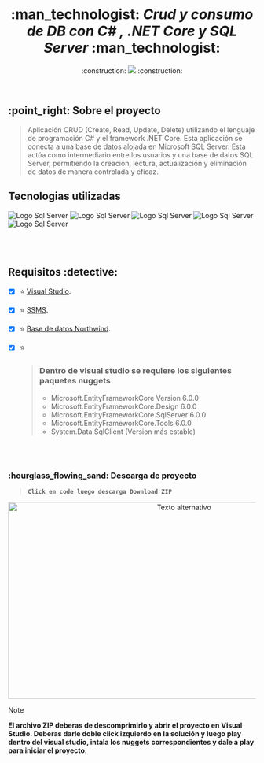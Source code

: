  <h1 align="center"> :man_technologist: <em> Crud y consumo de DB con C# , .NET Core y SQL Server</em> :man_technologist: </h1> 


   <p align="center">
   :construction:
   <img src="https://img.shields.io/badge/STATUS-EN%20DESAROLLO-green">
   :construction:
   </p>
<br>

  <h2> :point_right: Sobre el proyecto</h2> 
  

>Aplicación CRUD (Create, Read, Update, Delete) utilizando el lenguaje de programación C# y el framework .NET Core. Esta aplicación se conecta a una base de datos alojada en Microsoft SQL Server. Esta actúa como intermediario entre los usuarios y una base de datos SQL Server, permitiendo la creación, lectura, actualización y eliminación de datos de manera controlada y eficaz.

   <h2>Tecnologias utilizadas</h2>   
   
![Logo Sql Server](https://img.shields.io/badge/Microsoft%20SQL%20Server-CC2927?style=for-the-badge&logo=microsoft%20sql%20server&logoColor=white)
![Logo Sql Server](https://img.shields.io/badge/.NET-512BD4?style=for-the-badge&logo=dotnet&logoColor=white)
![Logo Sql Server](https://img.shields.io/badge/Swagger-85EA2D?style=for-the-badge&logo=Swagger&logoColor=white)
![Logo Sql Server](https://img.shields.io/badge/Visual_Studio-5C2D91?style=for-the-badge&logo=visual%20studio&logoColor=white)
![Logo Sql Server](https://img.shields.io/badge/C%23-239120?style=for-the-badge&logo=c-sharp&logoColor=white)

<br><br>

<h2>Requisitos :detective: </h2>

- [x] :star:	 [Visual Studio](https://visualstudio.microsoft.com/es/vs/).

- [x] :star:	 [SSMS](https://learn.microsoft.com/es-es/sql/ssms/download-sql-server-management-studio-ssms?view=sql-server-ver16).

- [x] :star:     [Base de datos Northwind](https://github.com/IvanErtel/northwindDatabase). 

- [x] :star:
  > <h3>Dentro de visual studio se requiere los siguientes paquetes nuggets</h3> 
  >
    > * Microsoft.EntityFrameworkCore Version 6.0.0
    > * Microsoft.EntityFrameworkCore.Design  6.0.0
    > * Microsoft.EntityFrameworkCore.SqlServer  6.0.0
    > * Microsoft.EntityFrameworkCore.Tools  6.0.0
    > * System.Data.SqlClient  (Version más estable)

<br>

<br>
<h3> :hourglass_flowing_sand: Descarga de proyecto </h3>

> **`Click en code luego descarga Download ZIP`**


<p align="center">
	<img src="https://github.com/IvanErtel/SolServicioWebApi/assets/87578635/dd6148b1-0247-4d46-8aac-55ee47502bd2" alt="Texto alternativo" width="700" height="400" aling="center">
</p>

> [!NOTE]
> **El archivo ZIP deberas de descomprimirlo y abrir el proyecto en Visual Studio. Deberas darle doble click izquierdo en la solución y luego play dentro del visual
> studio, intala los nuggets correspondientes y dale a play para iniciar el proyecto.**






	
